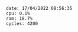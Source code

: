 

                date: 17/04/2022 08:56:36
                cpu: 0.1%
                ram: 18.7%
                cycles: 4200

                         